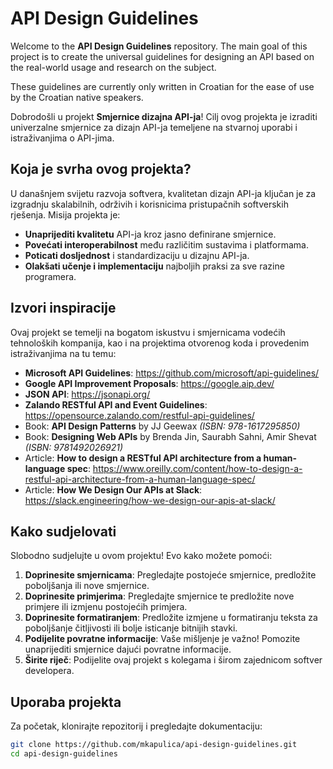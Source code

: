 # API Design Guidelines

Welcome to the **API Design Guidelines** repository. The main goal of this project is to create the universal guidelines for designing an API based on the real-world usage and research on the subject.

These guidelines are currently only written in Croatian for the ease of use by the Croatian native speakers.

Dobrodošli u projekt **Smjernice dizajna API-ja**! Cilj ovog projekta je izraditi univerzalne smjernice za dizajn API-ja temeljene na stvarnoj uporabi i istraživanjima o API-jima.

## Koja je svrha ovog projekta?

U današnjem svijetu razvoja softvera, kvalitetan dizajn API-ja ključan je za izgradnju skalabilnih, održivih i korisnicima pristupačnih softverskih rješenja. Misija projekta je:

- **Unaprijediti kvalitetu** API-ja kroz jasno definirane smjernice.
- **Povećati interoperabilnost** među različitim sustavima i platformama.
- **Poticati dosljednost** i standardizaciju u dizajnu API-ja.
- **Olakšati učenje i implementaciju** najboljih praksi za sve razine programera.

## Izvori inspiracije

Ovaj projekt se temelji na bogatom iskustvu i smjernicama vodećih tehnoloških kompanija, kao i na projektima otvorenog koda i provedenim istraživanjima na tu temu:

- **Microsoft API Guidelines**: <https://github.com/microsoft/api-guidelines/>
- **Google API Improvement Proposals**: <https://google.aip.dev/>
- **JSON API**: <https://jsonapi.org/>
- **Zalando RESTful API and Event Guidelines**: <https://opensource.zalando.com/restful-api-guidelines/>
- Book: **API Design Patterns** by JJ Geewax *(ISBN: 978-1617295850)*
- Book: **Designing Web APIs** by Brenda Jin, Saurabh Sahni, Amir Shevat *(ISBN: 9781492026921)*
- Article: **How to design a RESTful API architecture from a human-language spec**: <https://www.oreilly.com/content/how-to-design-a-restful-api-architecture-from-a-human-language-spec/>
- Article: **How We Design Our APIs at Slack**: <https://slack.engineering/how-we-design-our-apis-at-slack/>

## Kako sudjelovati

Slobodno sudjelujte u ovom projektu! Evo kako možete pomoći:

1. **Doprinesite smjernicama**: Pregledajte postojeće smjernice, predložite poboljšanja ili nove smjernice.
2. **Doprinesite primjerima**: Pregledajte smjernice te predložite nove primjere ili izmjenu postojećih primjera.
3. **Doprinesite formatiranjem**: Predložite izmjene u formatiranju teksta za poboljšanje čitljivosti ili bolje isticanje bitnijih stavki.
4. **Podijelite povratne informacije**: Vaše mišljenje je važno! Pomozite unaprijediti smjernice dajući povratne informacije.
5. **Širite riječ**: Podijelite ovaj projekt s kolegama i širom zajednicom softver developera.

## Uporaba projekta

Za početak, klonirajte repozitorij i pregledajte dokumentaciju:

```bash
git clone https://github.com/mkapulica/api-design-guidelines.git
cd api-design-guidelines
```
